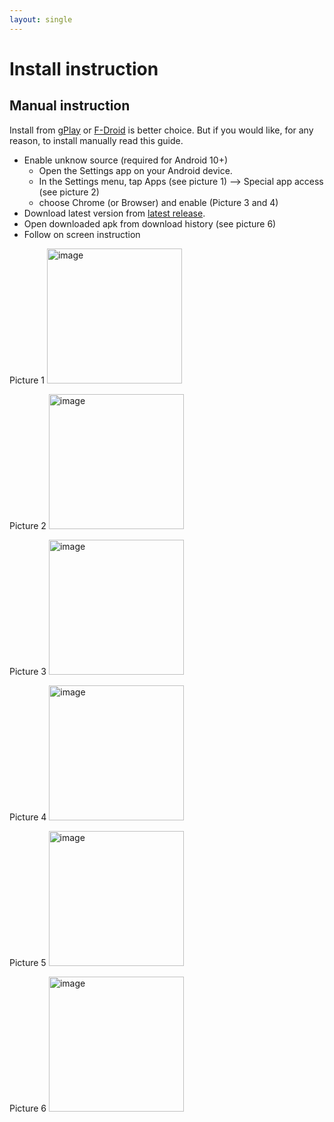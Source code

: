 ```yaml
---
layout: single
---
```


# Install instruction

## Manual instruction
Install from [gPlay](https://play.google.com/store/apps/details?id=com.money.manager.ex.android) or [F-Droid](https://f-droid.org/packages/com.money.manager.ex) is better choice. But if you would like, for any reason, to install manually read this guide.

* Enable unknow source (required for Android 10+)
  * Open the Settings app on your Android device.
  * In the Settings menu, tap Apps (see picture 1) --> Special app access (see picture 2)
  * choose Chrome (or Browser) and enable (Picture 3 and 4)
* Download latest version from [latest release](https://github.com/moneymanagerex/android-money-manager-ex/releases/latest).
* Open downloaded apk from download history (see picture 6)
* Follow on screen instruction

Picture 1
<img width="216" alt="image" src="https://github.com/moneymanagerex/android-money-manager-ex/assets/3205448/42110e12-f091-4bcc-89f6-0043d2e2b882">

Picture 2
<img width="216" alt="image" src="https://github.com/moneymanagerex/android-money-manager-ex/assets/3205448/65d51e6b-47bc-4a9f-8eab-3b599a6e8589">

Picture 3
<img width="216" alt="image" src="https://github.com/moneymanagerex/android-money-manager-ex/assets/3205448/e8ebd9b3-9af9-436c-bbe7-930aa91c8ab4">

Picture 4
<img width="216" alt="image" src="https://github.com/moneymanagerex/android-money-manager-ex/assets/3205448/c00c98e3-1935-40a3-844d-70f4a71e9fba">

Picture 5
<img width="216" alt="image" src="https://github.com/moneymanagerex/android-money-manager-ex/assets/3205448/f15c6ed6-39db-4437-8d04-61556a769703">

Picture 6
<img width="216" alt="image" src="https://github.com/moneymanagerex/android-money-manager-ex/assets/3205448/e80c27fe-5510-4a68-9ec1-fa2fa47ca508">
